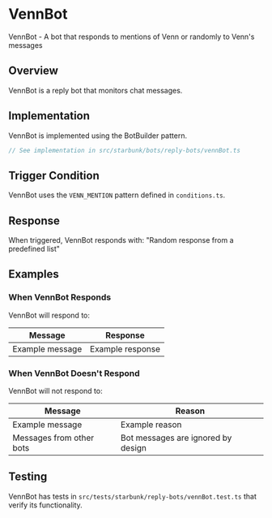 # VennBot

VennBot - A bot that responds to mentions of Venn or randomly to Venn's messages

## Overview

VennBot is a reply bot that monitors chat messages.

## Implementation

VennBot is implemented using the BotBuilder pattern.

```typescript
// See implementation in src/starbunk/bots/reply-bots/vennBot.ts
```

## Trigger Condition

VennBot uses the `VENN_MENTION` pattern defined in `conditions.ts`.


## Response

When triggered, VennBot responds with: "Random response from a predefined list"


## Examples

### When VennBot Responds

VennBot will respond to:

| Message | Response |
|---------|----------|
| Example message | Example response |

### When VennBot Doesn't Respond

VennBot will not respond to:

| Message | Reason |
|---------|--------|
| Example message | Example reason |
| Messages from other bots | Bot messages are ignored by design |

## Testing

VennBot has tests in `src/tests/starbunk/reply-bots/vennBot.test.ts` that verify its functionality.
